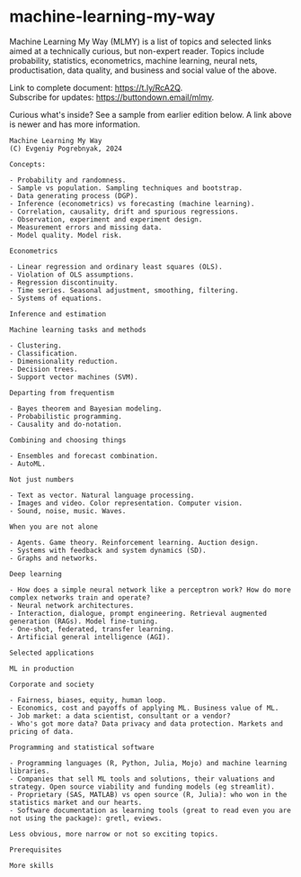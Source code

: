# machine-learning-my-way

Machine Learning My Way (MLMY) is a list of topics and selected links aimed at a technically curious, but non-expert reader.
Topics include probability, statistics, econometrics, machine learning, neural nets, productisation, data quality, and business and social value of the above. 

Link to complete document: <https://t.ly/RcA2Q>.  
Subscribe for updates: <https://buttondown.email/mlmy>.

Curious what's inside? See a sample from earlier edition below. A link above is newer and has more information.

```
Machine Learning My Way
(C) Evgeniy Pogrebnyak, 2024

Concepts:

- Probability and randomness. 
- Sample vs population. Sampling techniques and bootstrap.
- Data generating process (DGP). 
- Inference (econometrics) vs forecasting (machine learning).
- Correlation, causality, drift and spurious regressions.
- Observation, experiment and experiment design.
- Measurement errors and missing data.
- Model quality. Model risk.

Econometrics

- Linear regression and ordinary least squares (OLS).
- Violation of OLS assumptions.
- Regression discontinuity.
- Time series. Seasonal adjustment, smoothing, filtering.
- Systems of equations.

Inference and estimation

Machine learning tasks and methods

- Clustering.
- Classification.
- Dimensionality reduction.
- Decision trees.
- Support vector machines (SVM).

Departing from frequentism

- Bayes theorem and Bayesian modeling.
- Probabilistic programming.
- Causality and do-notation.

Combining and choosing things

- Ensembles and forecast combination.
- AutoML.

Not just numbers

- Text as vector. Natural language processing.
- Images and video. Color representation. Computer vision.
- Sound, noise, music. Waves.

When you are not alone

- Agents. Game theory. Reinforcement learning. Auction design.
- Systems with feedback and system dynamics (SD).
- Graphs and networks.

Deep learning

- How does a simple neural network like a perceptron work? How do more complex networks train and operate?
- Neural network architectures.
- Interaction, dialogue, prompt engineering. Retrieval augmented generation (RAGs). Model fine-tuning.
- One-shot, federated, transfer learning.
- Artificial general intelligence (AGI).

Selected applications

ML in production

Corporate and society

- Fairness, biases, equity, human loop.
- Economics, cost and payoffs of applying ML. Business value of ML.
- Job market: a data scientist, consultant or a vendor? 
- Who's got more data? Data privacy and data protection. Markets and pricing of data.

Programming and statistical software 

- Programming languages (R, Python, Julia, Mojo) and machine learning libraries. 
- Companies that sell ML tools and solutions, their valuations and strategy. Open source viability and funding models (eg streamlit). 
- Proprietary (SAS, MATLAB) vs open source (R, Julia): who won in the statistics market and our hearts.
- Software documentation as learning tools (great to read even you are not using the package): gretl, eviews. 

Less obvious, more narrow or not so exciting topics.

Prerequisites

More skills
```
